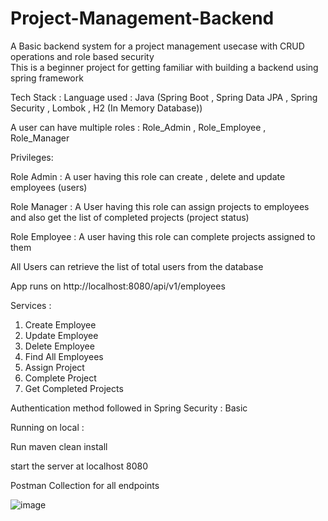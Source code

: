 # Project-Management-Backend

A Basic backend system for a project management usecase with CRUD operations and role based security  
This is a beginner project for getting familiar with building a backend using spring framework

Tech Stack :
Language used : Java (Spring Boot , Spring Data JPA , Spring Security , Lombok , H2 (In Memory Database)) 




A user can have multiple roles : Role_Admin , Role_Employee , Role_Manager

Privileges: 

Role Admin : A user having this role can create , delete and update employees (users)

Role Manager : A User having this role can assign projects to employees  and also get the list of completed projects (project status)

Role Employee : A user having this role can complete projects assigned to them 

All Users can retrieve the list of total users from the database



App runs on http://localhost:8080/api/v1/employees

Services :

1. Create Employee 
2. Update Employee
3. Delete Employee
4. Find All Employees 
5. Assign Project
6. Complete Project
7. Get Completed Projects 

Authentication method followed in Spring Security : Basic



Running on local :

Run maven clean install

start the server at localhost 8080 


Postman Collection for all endpoints



 



 

 

 



 


 

 


 

 
 
 
 
 
 


 
 
 
 
 
 


 
![image](https://github.com/rahulbhagwat28/Project-Management-Backend/assets/72269385/00bb343c-9777-4615-9ded-bb726e5d88f5)
